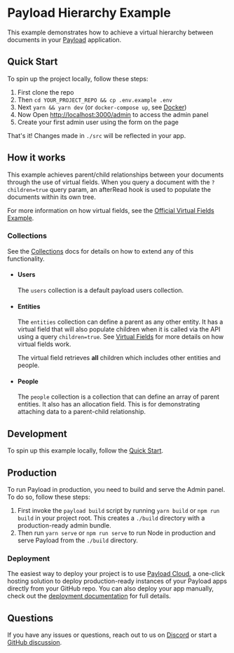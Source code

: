 # Payload Hierarchy Example

This example demonstrates how to achieve a virtual hierarchy between documents in your [Payload](https://github.com/payloadcms/payload) application.

## Quick Start

To spin up the project locally, follow these steps:

1. First clone the repo
1. Then `cd YOUR_PROJECT_REPO && cp .env.example .env`
1. Next `yarn && yarn dev` (or `docker-compose up`, see [Docker](#docker))
1. Now Open [http://localhost:3000/admin](http://localhost:3000/admin)  to access the admin panel
1. Create your first admin user using the form on the page

That's it! Changes made in `./src` will be reflected in your app.

## How it works

This example achieves parent/child relationships between your documents through the use of virtual fields. When you query a document with the `?children=true` query param, an afterRead hook is used to populate the documents within its own tree.

For more information on how virtual fields, see the [Official Virtual Fields Example](https://github.com/payloadcms/payload/tree/main/examples/virtual-fields).

### Collections

See the [Collections](https://payloadcms.com/docs/configuration/collections) docs for details on how to extend any of this functionality.

- #### Users

  The `users` collection is a default payload users collection.

- #### Entities

  The `entities` collection can define a parent as any other entity.  It has a virtual field that will also populate children when it is called via the API using a query `children=true`. See [Virtual Fields](https://github.com/payloadcms/payload/tree/main/examples/virtual-fields) for more details on how virtual fields work. 
  
  The virtual field retrieves __all__ children which includes other entities and people.

- #### People

  The `people` collection is a collection that can define an array of parent entities.  It also has an allocation field.  This is for demonstrating attaching data to a parent-child relationship.

## Development

To spin up this example locally, follow the [Quick Start](#quick-start).

## Production

To run Payload in production, you need to build and serve the Admin panel. To do so, follow these steps:

1. First invoke the `payload build` script by running `yarn build` or `npm run build` in your project root. This creates a `./build` directory with a production-ready admin bundle.
1. Then run `yarn serve` or `npm run serve` to run Node in production and serve Payload from the `./build` directory.

### Deployment

The easiest way to deploy your project is to use [Payload Cloud](https://payloadcms.com/new/import), a one-click hosting solution to deploy production-ready instances of your Payload apps directly from your GitHub repo. You can also deploy your app manually, check out the [deployment documentation](https://payloadcms.com/docs/production/deployment) for full details.

## Questions

If you have any issues or questions, reach out to us on [Discord](https://discord.com/invite/payload) or start a [GitHub discussion](https://github.com/payloadcms/payload/discussions).
